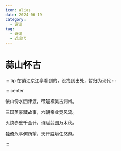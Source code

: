 ```yaml
---
icon: alias
date: 2024-06-19
category:
  - 诗词
tag:
  - 诗词
  - 近现代
---
```


# 蒜山怀古

<!-- more -->


::: tip
在镇江京江亭看到的，没找到出处，暂归为现代
:::

::: center 

依山傍水西津渡，带楚襟吴古润州。

三国英豪藏故事，六朝帝业竞风流。

火烧赤壁千金计，诗赋蒜园万木秋。

独倚危亭何所望，天开胜境任悠游。

:::

